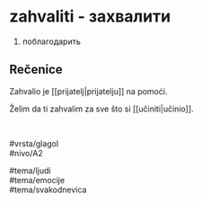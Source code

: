 # zahvaliti - захвалити

1. поблагодарить

## Rečenice

Zahvalio je [[prijatelj|prijatelju]] na pomoći.

Želim da ti zahvalim za sve što si [[učiniti|učinio]].

<br>

#vrsta/glagol  
#nivo/A2  

#tema/ljudi  
#tema/emocije  
#tema/svakodnevica
